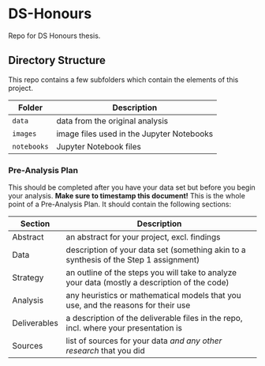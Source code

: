 # DS-Honours
Repo for DS Honours thesis.
## Directory Structure

This repo contains a few subfolders which contain the elements of this project.

| Folder | Description |
|-----|-----|
| `data`  | data from the original analysis  |
| `images`  | image files used in the Jupyter Notebooks  |
| `notebooks`  | Jupyter Notebook files  |

### Pre-Analysis Plan

This should be completed after you have your data set but before you begin your analysis. **Make sure to timestamp this document!** This is the whole point of a Pre-Analysis Plan. It should contain the following sections:

| Section | Description |
|-----|-----|
| Abstract  | an abstract for your project, excl. findings  |
| Data  | description of your data set (something akin to a synthesis of the Step 1 assignment)  |
| Strategy  | an outline of the steps you will take to analyze your data (mostly a description of the code)  |
| Analysis  | any heuristics or mathematical models that you use, and the reasons for their use  |
| Deliverables  | a description of the deliverable files in the repo, incl. where your presentation is  |
| Sources   | list of sources for your data _and any other research_ that you did  |
